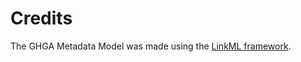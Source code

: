 # Credits

The GHGA Metadata Model was made using the [LinkML framework](https://github.com/linkml/linkml).

